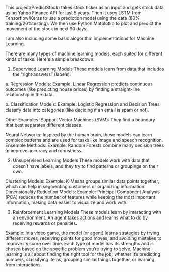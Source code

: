 This project(PredictStock) takes stock ticker as an input and gets stock data using Yahoo Finance API for last 5 years. Then it uses LSTM from Tensorflow/Keras to use a prediction model using the data (80% training/20%testing).
We then use Python Matplotlib to plot and predict the movement of the stock in next 90 days.


I am also including some basic alogorithm implementations for Machine Learning.

There are many types of machine learning models, each suited for different kinds of tasks. Here's a simple breakdown:

1. Supervised Learning Models
These models learn from data that includes the “right answers” (labels).

a. Regression Models:
Example: Linear Regression predicts continuous outcomes (like predicting house prices) by finding a straight-line relationship in the data.

b. Classification Models:
Example: Logistic Regression and Decision Trees classify data into categories (like deciding if an email is spam or not).

Other Examples:
Support Vector Machines (SVM): They find a boundary that best separates different classes.

Neural Networks: Inspired by the human brain, these models can learn complex patterns and are used for tasks like image and speech recognition.
Ensemble Methods:
Example: Random Forests combine many decision trees to improve accuracy and robustness.



2. Unsupervised Learning Models
These models work with data that doesn’t have labels, and they try to find patterns or groupings on their own.

Clustering Models:
Example: K-Means groups similar data points together, which can help in segmenting customers or organizing information.
Dimensionality Reduction Models:
Example: Principal Component Analysis (PCA) reduces the number of features while keeping the most important information, making data easier to visualize and work with.



3. Reinforcement Learning Models
These models learn by interacting with an environment. An agent takes actions and learns what to do by receiving rewards or penalties.

Example: In a video game, the model (or agent) learns strategies by trying different moves, receiving points for good moves, and avoiding mistakes to improve its score over time.
Each type of model has its strengths and is chosen based on the specific problem you’re trying to solve. Machine learning is all about finding the right tool for the job, whether it’s predicting numbers, classifying items, grouping similar things together, or learning from interactions.








